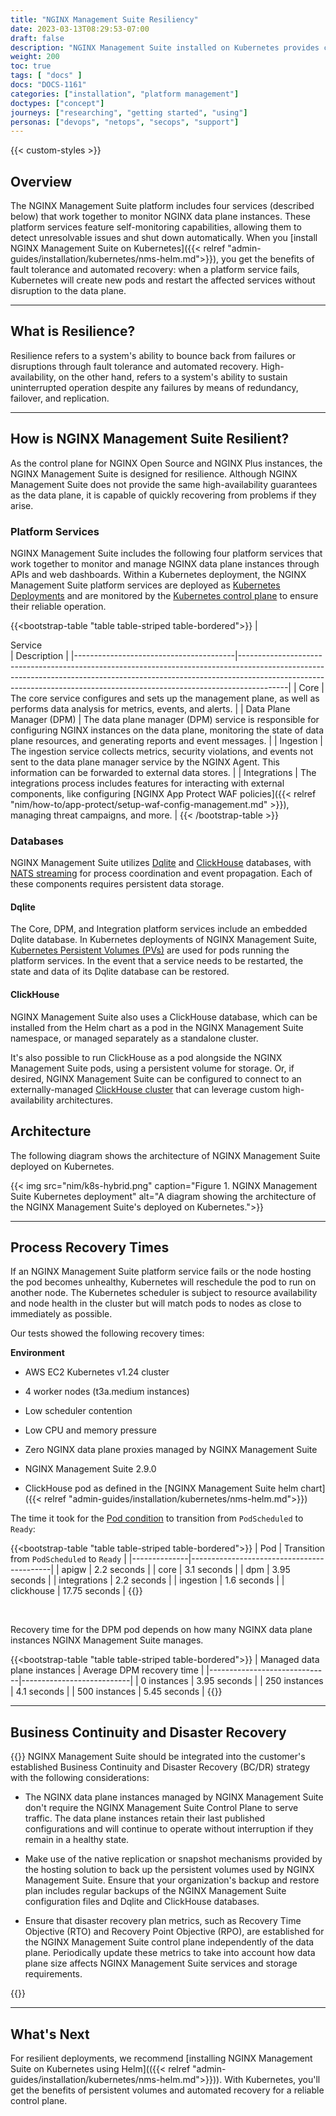 ```yaml
---
title: "NGINX Management Suite Resiliency"
date: 2023-03-13T08:29:53-07:00
draft: false
description: "NGINX Management Suite installed on Kubernetes provides control plane resilience through fault tolerance and automated recovery."
weight: 200
toc: true
tags: [ "docs" ]
docs: "DOCS-1161"
categories: ["installation", "platform management"]
doctypes: ["concept"]
journeys: ["researching", "getting started", "using"]
personas: ["devops", "netops", "secops", "support"]
---
```


{{< custom-styles >}}

## Overview

The NGINX Management Suite platform includes four services (described below) that work together to monitor NGINX data plane instances. These platform services feature self-monitoring capabilities, allowing them to detect unresolvable issues and shut down automatically. When you [install NGINX Management Suite on Kubernetes]({{< relref "admin-guides/installation/kubernetes/nms-helm.md">}}), you get the benefits of fault tolerance and automated recovery: when a platform service fails, Kubernetes will create new pods and restart the affected services without disruption to the data plane.

---

## What is Resilience?

Resilience refers to a system's ability to bounce back from failures or disruptions through fault tolerance and automated recovery. High-availability, on the other hand, refers to a system's ability to sustain uninterrupted operation despite any failures by means of redundancy, failover, and replication.

---

## How is NGINX Management Suite Resilient?

As the control plane for NGINX Open Source and NGINX Plus instances, the NGINX Management Suite is designed for resilience. Although NGINX Management Suite does not provide the same high-availability guarantees as the data plane, it is capable of quickly recovering from problems if they arise.

### Platform Services

NGINX Management Suite includes the following four platform services that work together to monitor and manage NGINX data plane instances through APIs and web dashboards. Within a Kubernetes deployment, the NGINX Management Suite platform services are deployed as [Kubernetes Deployments](https://kubernetes.io/docs/concepts/workloads/controllers/deployment/) and are monitored by the [Kubernetes control plane](https://kubernetes.io/docs/concepts/overview/components/#control-plane-components) to ensure their reliable operation.

{{<bootstrap-table "table table-striped table-bordered">}}
| <div style="width:200px">Service</div> | Description                                                                                                                                                                                                                                          |
|----------------------------------------|------------------------------------------------------------------------------------------------------------------------------------------------------------------------------------------------------------------------------------------------------|
| Core                                   | The core service configures and sets up the management plane, as well as performs data analysis for metrics, events, and alerts.                                                                                                                     |
| Data Plane Manager (DPM)               | The data plane manager (DPM) service is responsible for configuring NGINX instances on the data plane, monitoring the state of data plane resources, and generating reports and event messages.                                                      |
| Ingestion                              | The ingestion service collects metrics, security violations, and events not sent to the data plane manager service by the NGINX Agent. This information can be forwarded to external data stores.                                                    |
| Integrations                           | The integrations process includes features for interacting with external components, like configuring [NGINX App Protect WAF policies]({{< relref "nim/how-to/app-protect/setup-waf-config-management.md" >}}), managing threat campaigns, and more. |
{{< /bootstrap-table >}}

### Databases

NGINX Management Suite utilizes [Dqlite](https://dqlite.io/) and [ClickHouse](https://clickhouse.com/) databases, with [NATS streaming](https://nats.io) for process coordination and event propagation. Each of these components requires persistent data storage.

#### Dqlite

The Core, DPM, and Integration platform services include an embedded Dqlite database. In Kubernetes deployments of NGINX Management Suite, [Kubernetes Persistent Volumes (PVs)](https://kubernetes.io/docs/concepts/storage/persistent-volumes/) are used for pods running the platform services. In the event that a service needs to be restarted, the state and data of its Dqlite database can be restored.

#### ClickHouse

NGINX Management Suite also uses a ClickHouse database, which can be installed from the Helm chart as a pod in the NGINX Management Suite namespace, or managed separately as a standalone cluster.

It's also possible to run ClickHouse as a pod alongside the NGINX Management Suite pods, using a persistent volume for storage. Or, if desired, NGINX Management Suite can be configured to connect to an externally-managed [ClickHouse cluster](https://aws.amazon.com/solutions/implementations/clickhouse-cluster/) that can leverage custom high-availability architectures.

## Architecture

The following diagram shows the architecture of NGINX Management Suite deployed on Kubernetes.

{{< img src="nim/k8s-hybrid.png" caption="Figure 1. NGINX Management Suite Kubernetes deployment" alt="A diagram showing the architecture of the NGINX Management Suite's deployed on Kubernetes.">}}

---

## Process Recovery Times

If an NGINX Management Suite platform service fails or the node hosting the pod becomes unhealthy, Kubernetes will reschedule the pod to run on another node. The Kubernetes scheduler is subject to resource availability and node health in the cluster but will match pods to nodes as close to immediately as possible.

Our tests showed the following recovery times:

**Environment**

- AWS EC2 Kubernetes v1.24 cluster

- 4 worker nodes (t3a.medium instances)

- Low scheduler contention

- Low CPU and memory pressure

- Zero NGINX data plane proxies managed by NGINX Management Suite

- NGINX Management Suite 2.9.0

- ClickHouse pod as defined in the [NGINX Management Suite helm chart]({{< relref "admin-guides/installation/kubernetes/nms-helm.md">}})

The time it took for the [Pod condition](https://kubernetes.io/docs/concepts/workloads/pods/pod-lifecycle/#pod-conditions)
to transition from `PodScheduled` to `Ready`:

{{<bootstrap-table "table table-striped table-bordered">}}
| Pod          | Transition from `PodScheduled` to `Ready` |
|--------------|-------------------------------------------|
| apigw        | 2.2 seconds                               |
| core         | 3.1 seconds                               |
| dpm          | 3.95 seconds                              |
| integrations | 2.2 seconds                               |
| ingestion    | 1.6 seconds                               |
| clickhouse   | 17.75 seconds                             |
{{</bootstrap-table>}}

<br>

Recovery time for the DPM pod depends on how many NGINX data plane instances NGINX Management Suite manages.

{{<bootstrap-table "table table-striped table-bordered">}}
| Managed data plane instances | Average DPM recovery time |
|------------------------------|---------------------------|
| 0 instances                  | 3.95 seconds              |
| 250 instances                | 4.1 seconds               |
| 500 instances                | 5.45 seconds              |
{{</bootstrap-table>}}

---

## Business Continuity and Disaster Recovery

{{<important>}}
NGINX Management Suite should be integrated into the customer's established Business Continuity and Disaster Recovery (BC/DR) strategy with the following considerations:

- The NGINX data plane instances managed by NGINX Management Suite don't require the NGINX Management Suite Control Plane to serve traffic. The data plane instances retain their last published configurations and will continue to operate without interruption if they remain in a healthy state.

- Make use of the native replication or snapshot mechanisms provided by the hosting solution to back up the persistent volumes used by NGINX Management Suite. Ensure that your organization's backup and restore plan includes regular backups of the NGINX Management Suite configuration files and Dqlite and ClickHouse databases.

- Ensure that disaster recovery plan metrics, such as Recovery Time Objective (RTO) and Recovery Point Objective (RPO), are established for the NGINX Management Suite control plane independently of the data plane. Periodically update these metrics to take into account how data plane size affects NGINX Management Suite services and storage requirements.

{{</important>}}

---

## What's Next

For resilient deployments, we recommend [installing NGINX Management Suite on Kubernetes using Helm](({{< relref "admin-guides/installation/kubernetes/nms-helm.md">}})). With Kubernetes, you'll get the benefits of persistent volumes and automated recovery for a reliable control plane.
